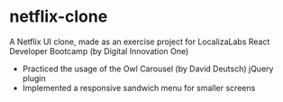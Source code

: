 # netflix-clone
A Netflix UI clone, made as an exercise project for LocalizaLabs React Developer Bootcamp (by Digital Innovation One)

- Practiced the usage of the Owl Carousel (by David Deutsch) jQuery plugin
- Implemented a responsive sandwich menu for smaller screens
